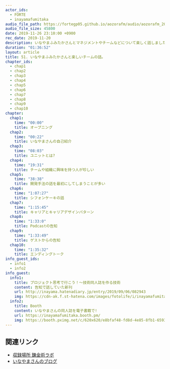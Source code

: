 ```yaml
---
actor_ids:
  - FORTE
  - inayamafumitaka
audio_file_path: https://fortegp05.github.io/aozorafm/audio/aozorafm_20191126_01.mp3
audio_file_size: 45800
date: 2019-11-26 23:10:00 +0900
rec_date: 2019-11-20
description: いなやまふみたかさんとマネジメントやチームなどについて楽しく話しました。なお、録音ソフトの都合で一部の音声が飛び飛びになっております…。予めご了承ください。
duration: "01:36:52"
layout: article
title: 51. いなやまふみたかさんと楽しいチームの話。
chapter_ids:
  - chap1
  - chap2
  - chap3
  - chap4
  - chap5
  - chap6
  - chap7
  - chap8
  - chap9
  - chap10
chapter:
  chap1:
    time: "00:00"
    title: オープニング
  chap2:
    time: "00:22"
    title: いなやまさんの自己紹介
  chap3:
    time: "08:03"
    title: ユニットとは?
  chap4:
    time: "19:31"
    title: チームや組織に興味を持つ人が珍しい
  chap5:
    time: "38:38"
    title: 開発手法の話を最初にしてしまうことが多い
  chap6:
    time: "1:07:27"
    title: シフォンケーキの話
  chap7:
    time: "1:15:45"
    title: キャリアとキャリアデザインパターン
  chap8:
    time: "1:33:0"
    title: Podcastの告知
  chap9:
    time: "1:33:49"
    title: ゲストからの告知
  chap10:
    time: "1:35:32"
    title: エンディングトーク
info_guest_ids:
  - info1
  - info2
info_guest:
  info1:
    title: プロジェクト思考で行こう！～技術同人誌を作る技術
    content: 告知で話していた新刊
    url: http://inayama.hatenadiary.jp/entry/2019/09/06/082943
    img: https://cdn-ak.f.st-hatena.com/images/fotolife/i/inayamafumitaka/20190906/20190906055537.jpg
  info2:
    title: Booth
    content: いなやまさんの同人誌を電子書籍で!
    url: https://inayamafumitaka.booth.pm/
    img: https://booth.pximg.net/c/620x620/e8bfaf48-fd8d-4e85-8fb1-6593ce364578/i/1576586/16d96f66-2878-4ffd-afd7-305fb7e7d893_base_resized.jpg
---
```


## 関連リンク
- [収録場所 錬金術ラボ](https://note.mu/oyakata2438/n/n61dfd82ab189)
- [いなやまさんのブログ](http://inayama.hatenadiary.jp/)
